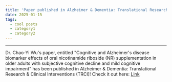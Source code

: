 ```yaml
---
title: 'Paper published in Alzheimer & Dementia: Translational Research & Clinical Interventions'
date: 2025-01-15
tags:
  - cool posts
  - category1
  - category2
---
```


------

Dr. Chao-Yi Wu's paper, entitled "Cognitive and Alzheimer's disease biomarker effects of oral nicotinamide riboside (NR) supplementation in older adults with subjective cognitive decline and mild cognitive impairment" has been published in Alzheimer & Dementia: Translational Research & Clinical Interventions (TRCI)! Check it out here: [Link](https://alz-journals.onlinelibrary.wiley.com/journal/23528737)
